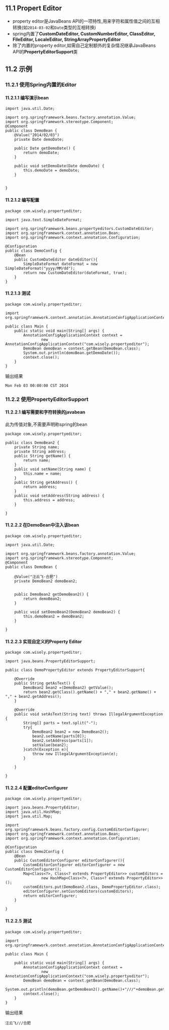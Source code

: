 ## 11.1 Propert Editor
- property editor是JavaBeans API的一项特性,用来字符和属性值之间的互相转换(如`2014-03-02`和`Date`类型的互相转换)
- spring内置了**CustomDateEditor, CustomNumberEditor, ClassEditor, FileEditor, LocaleEditor, StringArrayPropertyEditor**
- 除了内置的property editor,如需自己定制额外的复杂情况继承JavaBeans API的**PropertyEditorSupport**类

## 11.2 示例

### 11.2.1 使用Spring内置的Editor
#### 11.2.1.1 编写演示bean
```
import java.util.Date;

import org.springframework.beans.factory.annotation.Value;
import org.springframework.stereotype.Component;
@Component
public class DemoBean {
	@Value("2014/02/03")
	private Date demoDate;

	public Date getDemoDate() {
		return demoDate;
	}

	public void setDemoDate(Date demoDate) {
		this.demoDate = demoDate;
	}


}

```
#### 11.2.1.2 编写配置
```
package com.wisely.propertyeditor;

import java.text.SimpleDateFormat;

import org.springframework.beans.propertyeditors.CustomDateEditor;
import org.springframework.context.annotation.Bean;
import org.springframework.context.annotation.Configuration;

@Configuration
public class DemoConfig {
	@Bean
	public CustomDateEditor dateEditor(){
		SimpleDateFormat dateFormat = new SimpleDateFormat("yyyy/MM/dd");
		return new CustomDateEditor(dateFormat, true);
	}
}

```
#### 11.2.1.3 测试
```
package com.wisely.propertyeditor;

import org.springframework.context.annotation.AnnotationConfigApplicationContext;

public class Main {
	public static void main(String[] args) {
		AnnotationConfigApplicationContext context =
        		new AnnotationConfigApplicationContext("com.wisely.propertyeditor");
		DemoBean demoBean = context.getBean(DemoBean.class);
		System.out.println(demoBean.getDemoDate());
		context.close();
	}
}

```
输出结果
```
Mon Feb 03 00:00:00 CST 2014
```

### 11.2.2 使用PropertyEditorSupport

#### 11.2.2.1 编写需要和字符转换的javabean
此为传值对象,不需要声明称spring的bean
```
package com.wisely.propertyeditor;

public class DemoBean2 {
	private String name;
	private String address;
	public String getName() {
		return name;
	}
	public void setName(String name) {
		this.name = name;
	}
	public String getAddress() {
		return address;
	}
	public void setAddress(String address) {
		this.address = address;
	}

}

```

#### 11.2.2.2 在DemoBean中注入该bean
```
package com.wisely.propertyeditor;

import java.util.Date;

import org.springframework.beans.factory.annotation.Value;
import org.springframework.stereotype.Component;
@Component
public class DemoBean {

	@Value("汪云飞-合肥")
	private DemoBean2 demoBean2;


	public DemoBean2 getDemoBean2() {
		return demoBean2;
	}

	public void setDemoBean2(DemoBean2 demoBean2) {
		this.demoBean2 = demoBean2;
	}

}

```

#### 11.2.2.3 实现自定义的Property Editor
```
package com.wisely.propertyeditor;

import java.beans.PropertyEditorSupport;

public class DemoPropertyEditor extends PropertyEditorSupport{

	@Override
	public String getAsText() {
		DemoBean2 bean2 =(DemoBean2) getValue();
		return bean2.getClass().getName() + "," + bean2.getName() + "," + bean2.getAddress();
	}

	@Override
	public void setAsText(String text) throws IllegalArgumentException {
		String[] parts = text.split("-");
		try{
			DemoBean2 bean2 = new DemoBean2();
			bean2.setName(parts[0]);
			bean2.setAddress(parts[1]);
			setValue(bean2);
		}catch(Exception e){
			throw new IllegalArgumentException(e);
		}

	}

}

```

#### 11.2.2.4 配置editorConfigurer
```
package com.wisely.propertyeditor;

import java.beans.PropertyEditor;
import java.util.HashMap;
import java.util.Map;

import org.springframework.beans.factory.config.CustomEditorConfigurer;
import org.springframework.context.annotation.Bean;
import org.springframework.context.annotation.Configuration;

@Configuration
public class Demo2Config {
	@Bean
	public CustomEditorConfigurer editorConfigurer(){
		CustomEditorConfigurer editorConfigurer = new CustomEditorConfigurer();
		Map<Class<?>, Class<? extends PropertyEditor>> customEditors =
        		new HashMap<Class<?>, Class<? extends PropertyEditor>>();
		customEditors.put(DemoBean2.class, DemoPropertyEditor.class);
		editorConfigurer.setCustomEditors(customEditors);
		return editorConfigurer;
	}

}

```

#### 11.2.2.5 测试
```
package com.wisely.propertyeditor;

import org.springframework.context.annotation.AnnotationConfigApplicationContext;

public class Main {

	public static void main(String[] args) {
		AnnotationConfigApplicationContext context =
        		new AnnotationConfigApplicationContext("com.wisely.propertyeditor");
		DemoBean demoBean = context.getBean(DemoBean.class);
		System.out.println(demoBean.getDemoBean2().getName()+"///"+demoBean.getDemoBean2().getAddress());
		context.close();
	}
}

```
输出结果
```
汪云飞///合肥
```




